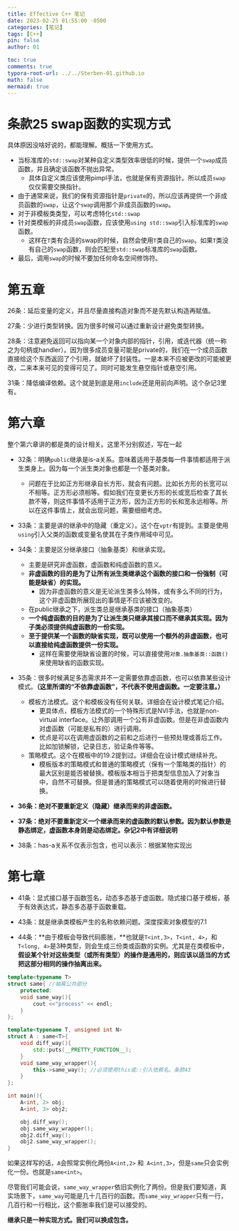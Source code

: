 ```yaml
---
title: Effective C++ 笔记
date: 2023-02-25 01:55:00 -0500
categories: [笔记]
tags: [C++]
pin: false
author: 01

toc: true
comments: true
typora-root-url: ../../Sterben-01.github.io
math: false
mermaid: true
---
```


# 条款25 swap函数的实现方式

具体原因没啥好说的，都能理解。概括一下使用方式。

- 当标准库的`std::swap`对某种自定义类型效率很低的时候，提供一个`swap`成员函数，并且确定该函数不抛出异常。
  - 具体自定义类应该使用pimpl手法，也就是保有资源指针。所以成员`swap`仅仅需要交换指针。
- 由于通常来说，我们的保有资源指针是`private`的，所以应该再提供一个非成员函数的`swap`，让这个`swap`调用那个非成员函数的`swap`。
- 对于非模板类类型，可以考虑特化`std::swap`
- 针对类模板的非成员`swap`函数，应该使用`using std::swap`引入标准库的`swap`函数。
  - 这样在`T`类有合适的swap的时候，自然会使用`T`类自己的`swap`。如果`T`类没有自己的`swap`函数，则会匹配至`std::swap`标准库的`swap`函数。
- 最后，调用`swap`的时候不要加任何命名空间修饰符。

# 第五章

26条：延后变量的定义，并且尽量直接构造对象而不是先默认构造再赋值。

27条：少进行类型转换。因为很多时候可以通过重新设计避免类型转换。

28条：注意避免返回可以指向某一个对象内部的指针，引用，或迭代器（统一称之为句柄或handler）。因为很多成员变量可能是private的，我们在一个成员函数直接给这个东西返回了个引用，就破坏了封装性。一是本来不应被更改的可能被更改，二来本来可见的变得可见了。同时可能发生悬空指针或悬空引用。

31条：降低编译依赖。这个就是到底是用`include`还是用前向声明。这个杂记3里有。

# 第六章

整个第六章讲的都是类的设计相关。这里不分别叙述，写在一起

- 32条：明确`public`继承是is-a关系。意味着适用于基类每一件事情都适用于派生类身上。因为每一个派生类对象也都是一个基类对象。
  - 问题在于比如正方形继承自长方形，就会有问题。比如长方形的长宽可以不相等。正方形必须相等。假如我们在变更长方形的长或宽后检查了其长款不等，则这件事情不适用于正方形，因为正方形的长和宽永远相等。所以在这件事情上，就会出现问题，需要细细考虑。
- 33条：主要是讲的继承中的隐藏（重定义）。这个在`vptr`有提到。主要是使用`using`引入父类的函数或变量名使其在子类作用域中可见。
- 34条：主要是区分继承接口（抽象基类）和继承实现。
  - 主要是研究非虚函数，虚函数和纯虚函数的意义。
  - **非虚函数的目的是为了让所有派生类继承这个函数的接口和一份强制（可能是缺省）的实现。**
    - 因为非虚函数的意义是无论派生类多么特殊，或有多么不同的行为，这个非虚函数所展现出的事情是不应该被改变的。
  - 在public继承之下，派生类总是继承基类的接口（抽象基类）
  - **一个纯虚函数的目的是为了让派生类只继承其接口而不继承其实现。因为子类必须提供纯虚函数的一份实现。**
  - **至于提供某一个函数的缺省实现，既可以使用一个额外的非虚函数，也可以直接给纯虚函数提供一份实现。**
    - 这样在需要使用缺省设置的时候，可以直接使用`对象.抽象基类::函数()`来使用缺省的函数实现。

- 35条：很多时候满足多态需求并不一定需要依靠虚函数，也可以依靠某些设计模式。**（这里所谓的“不依靠虚函数”，不代表不使用虚函数。一定要注意。）**
  - 模板方法模式。这个和模板没有任何关联。详细会在设计模式笔记介绍。
    - 更具体点，模板方法模式的一个特殊形式是NVI手法，也就是non-virtual interface。让外部调用一个公有非虚函数。但是在非虚函数内对虚函数（可能是私有的）进行调用。
    - 优点是可以在调用虚函数的之前和之后进行一些预处理或善后工作。比如加锁解锁，记录日志，验证条件等等。
  - 策略模式。这个在模板中的19.2提到过。详细会在设计模式继续补充。
    - 模板版本的策略模式和普通的策略模式（保有一个策略类的指针）的最大区别是能否被替换。模板版本相当于把类型信息加入了对象当中，自然不可替换。但是普通的策略模式可以随着使用的时候进行替换。


- **36条：绝对不要重新定义（隐藏）继承而来的非虚函数。**

- **37条：绝对不要重新定义一个继承而来的虚函数的默认参数。因为默认参数是静态绑定，虚函数本身则是动态绑定。杂记2中有详细说明**
- 38条：has-a关系不仅表示包含，也可以表示：根据某物实现出



# 第七章

- 41条：显式接口基于函数签名，动态多态基于虚函数。隐式接口基于模板，基于有效表达式，静态多态基于函数重载。

- 43条：就是继承类模板产生的名称依赖问题。深度探索对象模型的7.1
- 44条：**由于模板会导致代码膨胀，**也就是`T<int,3>`，`T<int, 4>`，和`T<long, 4>`是3种类型，则会生成三份类或函数的实例。尤其是在类模板中，**假设某个针对这些类型（或所有类型）的操作是通用的，则应该以适当的方式把这部分相同的操作抽离出来。**

```c++
template<typename T>
struct same{ //抽离公共部分
    protected:
    void same_way(){
        cout <<"process" << endl;
    }
};

template<typename T, unsigned int N>
struct A : same<T>{
    void diff_way(){
        std::puts(__PRETTY_FUNCTION__);
    }
    void same_way_wrapper(){
        this->same_way(); //必须使用this或::引入依赖名。条款43
    }
};

int main(){
    A<int, 2> obj;
    A<int, 3> obj2;

    obj.diff_way();
    obj.same_way_wrapper();
    obj2.diff_way();
    obj2.same_way_wrapper();
}

```

如果这样写的话，`A`会照常实例化两份`A<int,2>` 和` A<int,3>`，但是`same`只会实例化一份。也就是`same<int>`。

尽管我们可能会说，`same_way_wrapper`依旧实例化了两份。但是我们要知道，真实场景下，`same_way`可能是几十几百行的函数。而`same_way_wrapper`只有一行，几百行和一行相比，这个膨胀率我们是可以接受的。

**继承只是一种实现方式。我们可以换成包含。**
